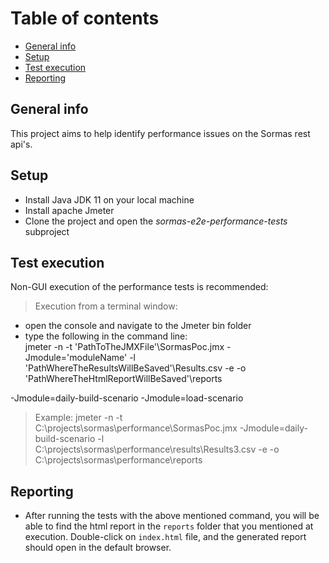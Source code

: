 # Table of contents

* [General info](#general-info)
* [Setup](#setup)
* [Test execution](#test-execution)
* [Reporting](#reporting)

## General info

This project aims to help identify performance issues on the Sormas rest api's.

## Setup

* Install Java JDK 11 on your local machine
* Install apache Jmeter
* Clone the project and open the *sormas-e2e-performance-tests* subproject

## Test execution

Non-GUI execution of the performance tests is recommended:

> Execution from a terminal window:

* open the console and navigate to the Jmeter bin folder
* type the following in the command line:  
  jmeter -n -t 'PathToTheJMXFile'\SormasPoc.jmx -Jmodule='moduleName'
  -l 'PathWhereTheResultsWillBeSaved'\Results.csv -e -o 'PathWhereTheHtmlReportWillBeSaved'\reports
  
-Jmodule=daily-build-scenario
-Jmodule=load-scenario

> Example:
jmeter -n -t C:\projects\sormas\performance\SormasPoc.jmx -Jmodule=daily-build-scenario
-l C:\projects\sormas\performance\results\Results3.csv -e -o C:\projects\sormas\performance\reports

## Reporting

* After running the tests with the above mentioned command, you will be able to
  find the html report in the `reports` folder
that you mentioned at execution. Double-click on `index.html` file, and the
  generated report should open in the default browser.
